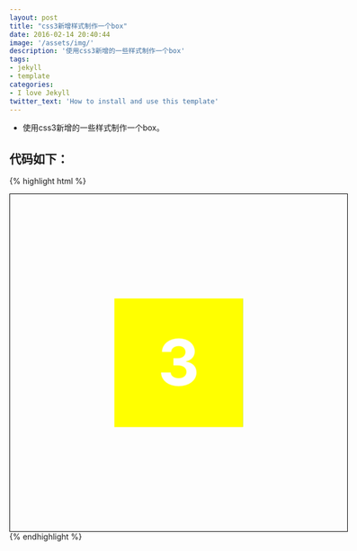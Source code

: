 ```yaml
---
layout: post
title: "css3新增样式制作一个box"
date: 2016-02-14 20:40:44
image: '/assets/img/'
description: '使用css3新增的一些样式制作一个box'
tags:
- jekyll 
- template 
categories:
- I love Jekyll
twitter_text: 'How to install and use this template'
---
```


* 使用css3新增的一些样式制作一个box。

## 代码如下：

{% highlight html %}
<!DOCTYPE html>
<html lang="en">
<head>
	<meta charset="UTF-8">
	<title>css3新增样式制作一个box</title>
	<style>
		.wrap{width: 200px; height: 200px; padding: 200px; border: 1px solid #000;
			-webkit-perspective: 800px;}
		.box{width: 200px; height: 200px; position: relative; -webkit-transform-style: preserve-3d; transition: 3s all}
		.box div{ width: 200px; height: 200px; position: absolute; font-size:100px; font-weight: bold; line-height: 200px; text-align: center; color:#fff;}
		.box div:nth-of-type(1){background: red; top: -200px; left: 0; -webkit-transform-origin:bottom ;-webkit-transform:translateZ(100px) rotateX(90deg);}
		.box div:nth-of-type(2){background: blue; top: 0px; left: -200px;-webkit-transform-origin:right ; -webkit-transform:translateZ(100px) rotateY(-90deg);}
		.box div:nth-of-type(3){background: yellow; top: 0px; left: 0px;-webkit-transform:translateZ(100px);}
		.box div:nth-of-type(4){background: green; top: 0px; left: 200px;-webkit-transform-origin:left ; -webkit-transform:translateZ(100px) rotateY(90deg);}
		.box div:nth-of-type(5){background: pink; top: 200px; left: 0px;-webkit-transform-origin:top ;-webkit-transform:translateZ(100px) rotateX(-90deg);}
		.box div:nth-of-type(6){background: #f60; top: 0px; left: 0px; -webkit-transform:translateZ(-100px) }
		.wrap:hover .box{ -webkit-transform: rotateX(180deg);}
	</style>
</head>
<body>
	<div class="wrap">
		<div class="box">
			<div>1</div>
			<div>2</div>
			<div>3</div>
			<div>4</div>
			<div>5</div>
			<div>6</div>
		</div>
	</div>
</body>
</html>
{% endhighlight %}



